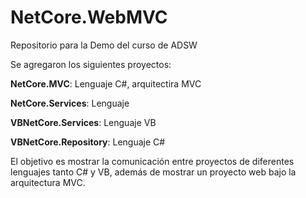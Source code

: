 # NetCore.WebMVC
Repositorio para la Demo del curso de ADSW

Se agregaron los siguientes proyectos:

**NetCore.MVC**: Lenguaje C#, arquitectira MVC

**NetCore.Services**: Lenguaje 

**VBNetCore.Services**: Lenguaje VB

**VBNetCore.Repository**: Lenguaje C#

El objetivo es mostrar la comunicación entre proyectos de diferentes lenguajes tanto C# y VB, además de mostrar un proyecto web bajo la arquitectura MVC.



